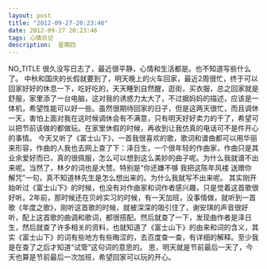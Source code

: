 ```yaml
---
layout: post
title: "2012-09-27-20:23:46"
date: 2012-09-27 20:23:46
tags: 心情日记
description:  星期四
---
```

NO_TITLE 
	很久没写日志了，最近很平静，心情和生活都是。也不知道写些什么了。
中秋和国庆的长假就要到了，明天晚上的火车回家，最近2周很忙，终于可以回家好好的休息一下，吃好吃的，天天睡到自然醒，逛街，买衣服，总之回家就是舒服，家里添了一台电脑，这对我的诱惑力太大了，不过据妈妈的描述，应该是一体机，希望性能可以好一些。虽然很期待回家的日子，但是这两天很忙，而且调休一天，害怕上面对我在这时候调休会有不满意，只有明天好好卖力的干了，希望可以把节前该做的都做玩。在家里休假的时候，再收到让我仿真的电话可不是件开心的事情。
今天又听了《富士山下》，一首我很喜欢的歌，歌词和谱曲都可以用华丽来形容，作曲的人我也去网上查了下：泽日生，一个很年轻的作曲家，作曲只是其业余爱好而已，真的很佩服，怎么可以想到这么美妙的曲子呢。为什么我就谱不出来呢。当然了，林夕的词也是大赞。特别是“你还嫌不够 我把这陈年风褛 送赠你解咒”一句，真不知道林先生是怎么想出来的。为什么我就写不出来呢。
其实刚开始听过《富士山下》的时候，也没有对作曲家和词作者感兴趣，只是觉着这首歌很好听。2年前，那时候还在贝岭实习的时候，有一天加班，没事情做，就听到一首歌《年度之歌》，刚听这首歌的时候，就被深深的吸引住了，谢安琪的声音很好听，配上这首歌的曲调和歌词，都很搭配。然后就查了一下，发现曲作者是泽日生，然后就查了许多相关的资料，也就知道了《富士山下》的由来和词的含义，其实《富士山下》的词有些地方有些晦涩的，去百度查一查，有详细的解释。至少我是在查了之后才知道“试管”这句词的意思的。
恩，明天就是节前最后一天了，今天也算是节前最后一次加班，希望回家可以玩的开心。
